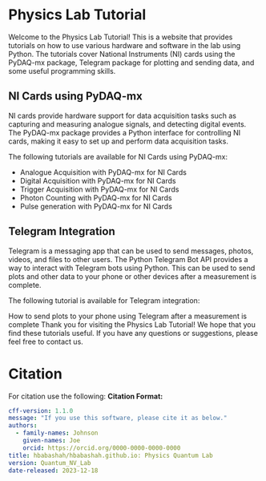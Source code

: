 # Physics Lab Tutorial
Welcome to the Physics Lab Tutorial! This is a website that provides tutorials on how to use various hardware and software in the lab using Python. The tutorials cover National Instruments (NI) cards using the PyDAQ-mx package, Telegram package for plotting and sending data, and some useful programming skills.

## NI Cards using PyDAQ-mx
NI cards provide hardware support for data acquisition tasks such as capturing and measuring analogue signals, and detecting digital events. The PyDAQ-mx package provides a Python interface for controlling NI cards, making it easy to set up and perform data acquisition tasks.

The following tutorials are available for NI Cards using PyDAQ-mx:

- Analogue Acquisition with PyDAQ-mx for NI Cards
- Digital Acquisition with PyDAQ-mx for NI Cards
- Trigger Acquisition with PyDAQ-mx for NI Cards
- Photon Counting with PyDAQ-mx for NI Cards
- Pulse generation with PyDAQ-mx for NI Cards
## Telegram Integration
Telegram is a messaging app that can be used to send messages, photos, videos, and files to other users. The Python Telegram Bot API provides a way to interact with Telegram bots using Python. This can be used to send plots and other data to your phone or other devices after a measurement is complete.

The following tutorial is available for Telegram integration:

How to send plots to your phone using Telegram after a measurement is complete
Thank you for visiting the Physics Lab Tutorial! We hope that you find these tutorials useful. If you have any questions or suggestions, please feel free to contact us.

# Citation
For citation use the following:
**Citation Format:**

```yaml
cff-version: 1.1.0
message: "If you use this software, please cite it as below."
authors:
  - family-names: Johnson
    given-names: Joe
    orcid: https://orcid.org/0000-0000-0000-0000
title: hbabashah/hbabashah.github.io: Physics Quantum Lab
version: Quantum_NV_Lab
date-released: 2023-12-18
